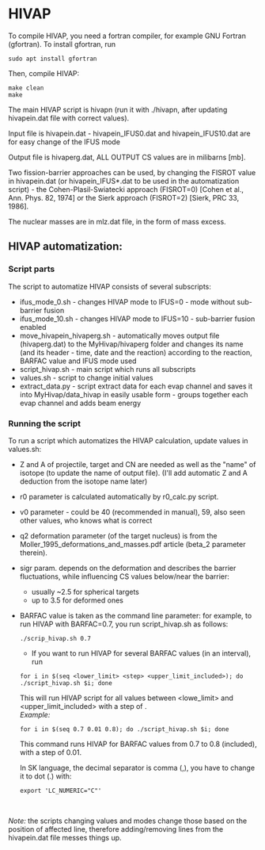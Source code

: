 # HIVAP

To compile HIVAP, you need a fortran compiler, for example GNU Fortran (gfortran). To install gfortran, run
~~~
sudo apt install gfortran
~~~

Then, compile HIVAP:
~~~
make clean
make
~~~

The main HIVAP script is hivapn (run it with ./hivapn, after updating hivapein.dat file with correct values).
<br/>

Input file is hivapein.dat - hivapein_IFUS0.dat and hivapein_IFUS10.dat are for easy change of the IFUS mode <br/>

Output file is hivaperg.dat, ALL OUTPUT CS values are in milibarns [mb].<br>

Two fission-barrier approaches can be used, by changing the FISROT value in hivapein.dat (or hivapein_IFUS\*.dat to be used in the automatization script) - the Cohen-Plasil-Swiatecki approach (FISROT=0) [Cohen et al., Ann. Phys. 82, 1974] or the Sierk approach (FISROT=2) [Sierk, PRC 33, 1986]. 

The nuclear masses are in mlz.dat file, in the form of mass excess. 

## HIVAP automatization:

### Script parts
The script to automatize HIVAP consists of several subscripts:
 - ifus_mode_0.sh - changes HIVAP mode to IFUS=0 - mode without sub-barrier fusion
 - ifus_mode_10.sh - changes HIVAP mode to IFUS=10 - sub-barrier fusion enabled
 - move_hivapein_hivaperg.sh - automatically moves output file (hivaperg.dat) to the MyHivap/hivaperg folder
    and changes its name (and its header - time, date and the reaction) according to the reaction, BARFAC value and IFUS mode used
 - script_hivap.sh - main script which runs all subscripts
 - values.sh - script to change initial values
 - extract_data.py - script extract data for each evap channel and saves it into MyHivap/data_hivap in easily usable form - groups together each evap channel and adds beam energy

### Running the script
To run a script which automatizes the HIVAP calculation, update values in values.sh:
 - Z and A of projectile, target and CN are needed as well as the "name" of isotope (to update the name of output file). (I'll add automatic Z and A deduction from the isotope name later)
 - r0 parameter is calculated automatically by r0_calc.py script. 
 - v0 parameter - could be 40 (recommended in manual), 59, also seen other values, who knows what is correct
 - q2 deformation parameter (of the target nucleus) is from the Moller_1995_deformations_and_masses.pdf article (beta_2 parameter therein). 
 - sigr param. depends on the deformation and describes the barrier fluctuations, while influencing CS values below/near the barrier:
    - usually ~2.5 for spherical targets 
    - up to 3.5 for deformed ones
 - BARFAC value is taken as the command line parameter:
	for example, to run HIVAP with BARFAC=0.7, you run script_hivap.sh as follows:
    ~~~
    ./scrip_hivap.sh 0.7
    ~~~
    
     - If you want to run HIVAP for several BARFAC values (in an interval), run
    ~~~
    for i in $(seq <lower_limit> <step> <upper_limit_included>); do ./script_hivap.sh $i; done
    ~~~
    
    This will run HIVAP script for all values between <lowe_limit> and <upper_limit_included> with a step of <step>. 
    <br>
    <em>Example:</em>
    ~~~
    for i in $(seq 0.7 0.01 0.8); do ./script_hivap.sh $i; done
    ~~~
    This command runs HIVAP for BARFAC values from 0.7 to 0.8 (included), with a step of 0.01.
    
    In SK language, the decimal separator is comma (,), you have to change it to dot (.) with:
    ~~~
    export 'LC_NUMERIC="C"' 
    ~~~

<br>

<em>Note:</em> the scripts changing values and modes change those based on the position of affected line, 
therefore adding/removing lines from the hivapein.dat file messes things up.

